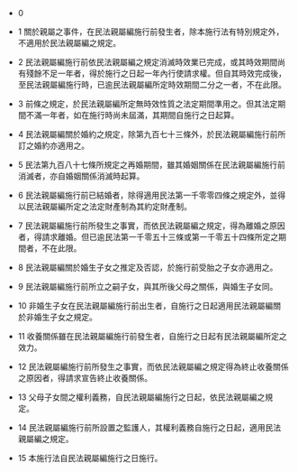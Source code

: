 * 0 

* 1 關於親屬之事件，在民法親屬編施行前發生者，除本施行法有特別規定外，不適用於民法親屬編之規定。

* 2 民法親屬編施行前依民法親屬編之規定消滅時效業已完成，或其時效期間尚有殘餘不足一年者，得於施行之日起一年內行使請求權。但自其時效完成後，至民法親屬編施行時，已逾民法親屬編所定時效期間二分之一者，不在此限。

* 3 前條之規定，於民法親屬編所定無時效性質之法定期間準用之。但其法定期間不滿一年者，如在施行時尚未屆滿，其期間自施行之日起算。

* 4 民法親屬編關於婚約之規定，除第九百七十三條外，於民法親屬編施行前所訂之婚約亦適用之。

* 5 民法第九百八十七條所規定之再婚期間，雖其婚姻關係在民法親屬編施行前消滅者，亦自婚姻關係消滅時起算。

* 6 民法親屬編施行前已結婚者，除得適用民法第一千零零四條之規定外，並得以民法親屬編所定之法定財產制為其約定財產制。

* 7 民法親屬編施行前所發生之事實，而依民法親屬編之規定，得為離婚之原因者，得請求離婚。但已逾民法第一千零五十三條或第一千零五十四條所定之期間者，不在此限。

* 8 民法親屬編關於婚生子女之推定及否認，於施行前受胎之子女亦適用之。

* 9 民法親屬編施行前所立之嗣子女，與其所後父母之關係，與婚生子女同。

* 10 非婚生子女在民法親屬編施行前出生者，自施行之日起適用民法親屬編關於非婚生子女之規定。

* 11 收養關係雖在民法親屬編施行前發生者，自施行之日起有民法親屬編所定之效力。

* 12 民法親屬編施行前所發生之事實，而依民法親屬編之規定得為終止收養關係之原因者，得請求宣告終止收養關係。

* 13 父母子女間之權利義務，自民法親屬編施行之日起，依民法親屬編之規定。

* 14 民法親屬編施行前所設置之監護人，其權利義務自施行之日起，適用民法親屬編之規定。

* 15 本施行法自民法親屬編施行之日施行。

